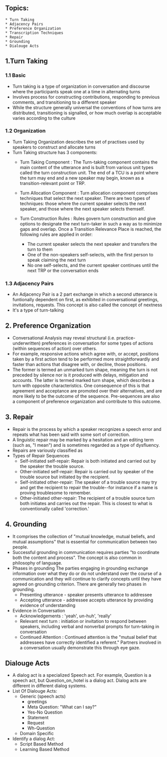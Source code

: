 ## Topics:
	* Turn Taking
	* Adjacency Pairs
	* Preference Organization
	* Transcription Techniques
	* Repair
	* Grounding
	* Dialouge Acts



## 1.Turn Taking

### 1.1 Basic	
* Turn taking is a type of organization in conversation and discourse where the participants speak one at a time in alternating turns 
* Involves process for constructing contributions, responding to previous comments, and transitioning to a different speaker
* While the structure generally universal the conventions of how turns are distributed, transitioning is signalled, or how much overlap is acceptable varies according to the culture

### 1.2 Organization
* Turn Taking Organization describes the set of practises used by speakers to construct and allocate turns
* Turn Taking structure has 3 components:
	- Turn Taking Component : The Turn-taking component contains the main content of the utterance and is built from various unit types called the turn construction unit. The end of a TCU is a point where the turn may end and a new speaker may begin, known as a transition-relevant point or TRP.

	- Turn Allocation Component :  Turn allocation component comprises techniques that select the next speaker. There are two types of techniques: those where the current speaker selects the next speaker, and those where the next speaker selects themself.


	- Turn Construction Rules : Rules govern turn construction and give options to designate the next turn-taker in such a way as to minimize gaps and overlap. Once a Transition Relevance Place is reached, the following rules are applied in order:
		- The current speaker selects the next speaker and transfers the turn to them
		- One of the non-speakers self-selects, with the first person to speak claiming the next turn
		- No one self-selects, and the current speaker continues until the next TRP or the conversation ends

### 1.3 Adjacency Pairs
* An Adjacency Pair is a 2 part exchange in which a second utterance is funtionally dependent on first, as exhibited in conversational greetings, invitations, requests. This concept is also called the concept of nextness
* It's a type of turn-talking

## 2. Preference Organization
* Conversational Analysis may reveal structural (i.e. practice-underwritten) preferences in conversation for some types of actions (within sequences of action) over others.
* For example, responsive actions which agree with, or accept, positions taken by a first action tend to be performed more straightforwardly and faster than actions that disagree with, or decline, those positions.
* The former is termed an unmarked turn shape, meaning the turn is not preceded by silence nor is it produced with delays, mitigation and accounts. The latter is termed marked turn shape, which describes a turn with opposite characteristics. One consequence of this is that agreement and acceptance are promoted over their alternatives, and are more likely to be the outcome of the sequence. Pre-sequences are also a component of preference organization and contribute to this outcome.

## 3. Repair
* Repair is the process by which a speaker recognizes a speech error and repeats what has been said with some sort of correction.  
* A linguistic repair may be marked by a hesitation and an editing term (such as, "I mean") and is sometimes regarded as a type of dysfluency.
* Repairs are variously classified as
* Types of Repair Sequences
	- Self-initiated self-repair: Repair is both initiated and carried out by the speaker  the trouble source.
	- Other-initiated self-repair: Repair is carried out by speaker of the trouble source but initiated by the recipient.
	- Self-initiated other-repair: The speaker of a trouble source may try and get the recipient to repair the trouble--for instance if a name is proving troublesome to remember.
	- Other-initiated other-repair: The recipient of a trouble source turn both initiates and carries out the repair. This is closest to what is conventionally called 'correction.'

## 4. Grounding
*  It comprises the collection of "mutual knowledge, mutual beliefs, and mutual assumptions" that is essential for communication between two people.
* Successful grounding in communication requires parties "to coordinate both the content and process". The concept is also common in philosophy of language.
* Phases in grounding
	The parties engaging in grounding exchange information over what they do or do not understand over the course of a communication and they will continue to clarify concepts until they have agreed on grounding criterion. There are generally two phases in grounding.
	- Presenting utterance - speaker presents utterance to addressee
	- Accepting utterance - addressee accepts utterance by providing evidence of understanding
* Evidence in Conversation
	- Acknowledgements : 'yeah', un-huh', 'really'
	- Relevant next turn : initiation or invitation to respond between speakers, including verbal and nonverbal prompts for turn-taking in conversation 
	- Continued Attention : Continued attention is the "mutual belief that addressees have correctly identified a referent." Partners involved in a conversation usually demonstrate this through eye gaze.

## Dialouge Acts
* A dialog act is a specialized Speech act. For example, Question is a speech act, but Question_on_hotel is a dialog act. Dialog acts are different in different dialog systems. 
* List Of Dialouge Acts:
	- Generic (speech acts)
		- greetings
		- Meta Question: "What can I say?"
		- Yes-No Question
		- Statement
		- Request
		- Wh-Question
	- Domain Specific
* Identify a dialog Act:
	- Script Based Method
	- Learning Based Method


